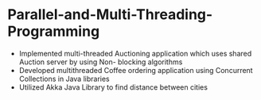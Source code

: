 # Parallel-and-Multi-Threading-Programming
*	Implemented multi-threaded Auctioning application which uses shared Auction server by using Non- blocking algorithms	
*	Developed multithreaded Coffee ordering application using Concurrent Collections in Java libraries 
* Utilized Akka Java Library to find distance between cities
